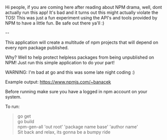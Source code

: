 Hi people, if you are coming here after reading about NPM drama, well, dont actually run this app! It's bad and it turns out this might actually violate the TOS! This was just a fun experiment using the API's and tools provided by NPM to have a little fun. Be safe out there ya'll :)  

--  

This application will create a multitude of npm projects that will depend on every npm package published.  

Why? Well to help protect helpless packages from being unpublished on NPM! Just run this simple application to do your part!  

WARNING: I'm bad at go and this was some late night coding :)  

Example output: https://www.npmjs.com/~banacek

Before running make sure you have a logged in npm account on your system.  

To run:  

> go get  
> go build  
> npm-gen-all 'out root' 'package name base' 'author name'  
> Sit back and relax, its gonna be a bumpy ride  
